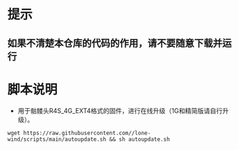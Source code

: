# 提示
## 如果不清楚本仓库的代码的作用，请不要随意下载并运行
# 脚本说明
- 用于骷髅头R4S_4G_EXT4格式的固件，进行在线升级（1G和精简版请自行升级）。
```
wget https://raw.githubusercontent.com//lone-wind/scripts/main/autoupdate.sh && sh autoupdate.sh
```
